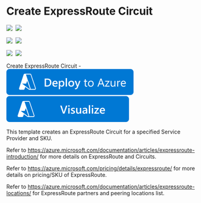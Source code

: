 # Create ExpressRoute Circuit

<IMG SRC="https://azurequickstartsservice.blob.core.windows.net/badges/101-expressroute-circuit-create/PublicLastTestDate.svg" />&nbsp;
<IMG SRC="https://azurequickstartsservice.blob.core.windows.net/badges/101-expressroute-circuit-create/PublicDeployment.svg" />&nbsp;

<IMG SRC="https://azurequickstartsservice.blob.core.windows.net/badges/101-expressroute-circuit-create/FairfaxLastTestDate.svg" />&nbsp;
<IMG SRC="https://azurequickstartsservice.blob.core.windows.net/badges/101-expressroute-circuit-create/FairfaxDeployment.svg" />&nbsp;

<IMG SRC="https://azurequickstartsservice.blob.core.windows.net/badges/101-expressroute-circuit-create/BestPracticeResult.svg" />&nbsp;
<IMG SRC="https://azurequickstartsservice.blob.core.windows.net/badges/101-expressroute-circuit-create/CredScanResult.svg" />&nbsp;

Create ExpressRoute Circuit  - <a href="https://portal.azure.com/#create/Microsoft.Template/uri/https%3A%2F%2Fraw.githubusercontent.com%2FAzure%2Fazure-quickstart-templates%2Fmaster%2F101-expressroute-circuit-create%2Fazuredeploy.json" target="_blank">
    <img src="https://raw.githubusercontent.com/Azure/azure-quickstart-templates/master/1-CONTRIBUTION-GUIDE/images/deploytoazure.svg"/>
</a>
<a href="http://armviz.io/#/?load=https%3A%2F%2Fraw.githubusercontent.com%2FAzure%2Fazure-quickstart-templates%2Fmaster%2F101-expressroute-circuit-create%2Fazuredeploy.json" target="_blank">
    <img src="https://raw.githubusercontent.com/Azure/azure-quickstart-templates/master/1-CONTRIBUTION-GUIDE/images/visualizebutton.svg"/>
</a>

This template creates an ExpressRoute Circuit for a specified Service Provider and SKU.

Refer to https://azure.microsoft.com/documentation/articles/expressroute-introduction/ for more details on ExpressRoute and Circuits.

Refer to https://azure.microsoft.com/pricing/details/expressroute/ for more details on pricing/SKU of ExpressRoute.

Refer to https://azure.microsoft.com/documentation/articles/expressroute-locations/ for ExpressRoute partners and peering locations list.

